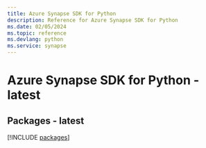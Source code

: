 ```yaml
---
title: Azure Synapse SDK for Python
description: Reference for Azure Synapse SDK for Python
ms.date: 02/05/2024
ms.topic: reference
ms.devlang: python
ms.service: synapse
---
```

# Azure Synapse SDK for Python - latest
## Packages - latest
[!INCLUDE [packages](synapse-index.md)]